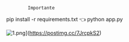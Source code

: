             Importante
pip install -r requirements.txt   👈
python app.py






![1.png](https://i.postimg.cc/yxDH36dv/1.png)](https://postimg.cc/7JrcpkS2)
